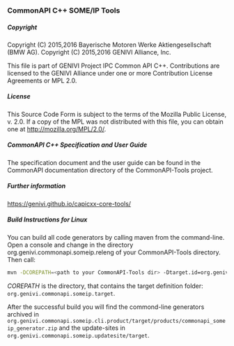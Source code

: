 ### CommonAPI C++ SOME/IP Tools

##### Copyright
Copyright (C) 2015,2016 Bayerische Motoren Werke Aktiengesellschaft (BMW AG).
Copyright (C) 2015,2016 GENIVI Alliance, Inc.

This file is part of GENIVI Project IPC Common API C++.
Contributions are licensed to the GENIVI Alliance under one or more Contribution License Agreements or MPL 2.0.

##### License
This Source Code Form is subject to the terms of the Mozilla Public License, v. 2.0. If a copy of the MPL was not distributed with this file, you can obtain one at http://mozilla.org/MPL/2.0/.

##### CommonAPI C++ Specification and User Guide
The specification document and the user guide can be found in the CommonAPI documentation directory of the CommonAPI-Tools project.

##### Further information
https://genivi.github.io/capicxx-core-tools/

##### Build Instructions for Linux

You can build all code generators by calling maven from the command-line. Open a console and change in the directory org.genivi.commonapi.someip.releng of your CommonAPI-Tools directory. Then call:

```bash
mvn -DCOREPATH=<path to your CommonAPI-Tools dir> -Dtarget.id=org.genivi.commonapi.someip.target clean verify
```
_COREPATH_ is the directory, that contains the target definition folder: `org.genivi.commonapi.someip.target`.

After the successful build you will find the commond-line generators archived in `org.genivi.commonapi.someip.cli.product/target/products/commonapi_someip_generator.zip` and the update-sites in `org.genivi.commonapi.someip.updatesite/target`.
